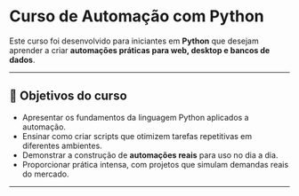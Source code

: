 # Curso de Automação com Python

Este curso foi desenvolvido para iniciantes em **Python** que desejam aprender a criar **automações práticas para web, desktop e bancos de dados**.  

---

## 🎯 Objetivos do curso
- Apresentar os fundamentos da linguagem Python aplicados a automação.  
- Ensinar como criar scripts que otimizem tarefas repetitivas em diferentes ambientes.  
- Demonstrar a construção de **automações reais** para uso no dia a dia.  
- Proporcionar prática intensa, com projetos que simulam demandas reais do mercado.  

---

